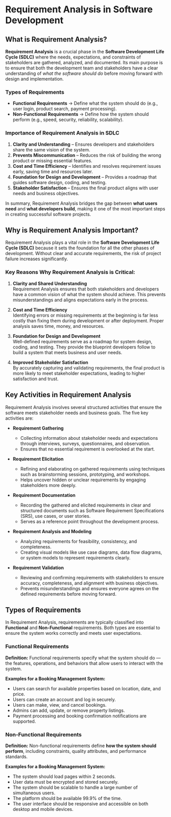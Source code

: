 # Requirement Analysis in Software Development
## What is Requirement Analysis?  

**Requirement Analysis** is a crucial phase in the **Software Development Life Cycle (SDLC)** where the needs, expectations, and constraints of stakeholders are gathered, analyzed, and documented. Its main purpose is to ensure that both the development team and stakeholders have a clear understanding of *what the software should do* before moving forward with design and implementation.  

### Types of Requirements  
- **Functional Requirements** → Define what the system should do (e.g., user login, product search, payment processing).  
- **Non-Functional Requirements** → Define how the system should perform (e.g., speed, security, reliability, scalability).  

### Importance of Requirement Analysis in SDLC  
1. **Clarity and Understanding** – Ensures developers and stakeholders share the same vision of the system.  
2. **Prevents Miscommunication** – Reduces the risk of building the wrong product or missing essential features.  
3. **Cost and Time Efficiency** – Identifies and resolves requirement issues early, saving time and resources later.  
4. **Foundation for Design and Development** – Provides a roadmap that guides software design, coding, and testing.  
5. **Stakeholder Satisfaction** – Ensures the final product aligns with user needs and business objectives.  

In summary, Requirement Analysis bridges the gap between **what users need** and **what developers build**, making it one of the most important steps in creating successful software projects. 
## Why is Requirement Analysis Important?  

Requirement Analysis plays a vital role in the **Software Development Life Cycle (SDLC)** because it sets the foundation for all the other phases of development. Without clear and accurate requirements, the risk of project failure increases significantly.  

### Key Reasons Why Requirement Analysis is Critical:  

1. **Clarity and Shared Understanding**  
   Requirement Analysis ensures that both stakeholders and developers have a common vision of what the system should achieve. This prevents misunderstandings and aligns expectations early in the process.  

2. **Cost and Time Efficiency**  
   Identifying errors or missing requirements at the beginning is far less costly than fixing them during development or after deployment. Proper analysis saves time, money, and resources.  

3. **Foundation for Design and Development**  
   Well-defined requirements serve as a roadmap for system design, coding, and testing. They provide the blueprint developers follow to build a system that meets business and user needs.  

4. **Improved Stakeholder Satisfaction**  
   By accurately capturing and validating requirements, the final product is more likely to meet stakeholder expectations, leading to higher satisfaction and trust.  

## Key Activities in Requirement Analysis  

Requirement Analysis involves several structured activities that ensure the software meets stakeholder needs and business goals. The five key activities are:  

- **Requirement Gathering**  
  - Collecting information about stakeholder needs and expectations through interviews, surveys, questionnaires, and observation.  
  - Ensures that no essential requirement is overlooked at the start.  

- **Requirement Elicitation**  
  - Refining and elaborating on gathered requirements using techniques such as brainstorming sessions, prototyping, and workshops.  
  - Helps uncover hidden or unclear requirements by engaging stakeholders more deeply.  

- **Requirement Documentation**  
  - Recording the gathered and elicited requirements in clear and structured documents such as Software Requirement Specifications (SRS), use cases, or user stories.  
  - Serves as a reference point throughout the development process.  

- **Requirement Analysis and Modeling**  
  - Analyzing requirements for feasibility, consistency, and completeness.  
  - Creating visual models like use case diagrams, data flow diagrams, or system models to represent requirements clearly.  

- **Requirement Validation**  
  - Reviewing and confirming requirements with stakeholders to ensure accuracy, completeness, and alignment with business objectives.  
  - Prevents misunderstandings and ensures everyone agrees on the defined requirements before moving forward.  



## Types of Requirements  

In Requirement Analysis, requirements are typically classified into **Functional** and **Non-Functional** requirements. Both types are essential to ensure the system works correctly and meets user expectations.  

### Functional Requirements  
**Definition:** Functional requirements specify what the system should do — the features, operations, and behaviors that allow users to interact with the system.  

**Examples for a Booking Management System:**  
- Users can search for available properties based on location, date, and price.  
- Users can create an account and log in securely.  
- Users can make, view, and cancel bookings.  
- Admins can add, update, or remove property listings.  
- Payment processing and booking confirmation notifications are supported.  

### Non-Functional Requirements  
**Definition:** Non-functional requirements define **how the system should perform**, including constraints, quality attributes, and performance standards.  

**Examples for a Booking Management System:**  
- The system should load pages within 2 seconds.  
- User data must be encrypted and stored securely.  
- The system should be scalable to handle a large number of simultaneous users.  
- The platform should be available 99.9% of the time.  
- The user interface should be responsive and accessible on both desktop and mobile devices.  




